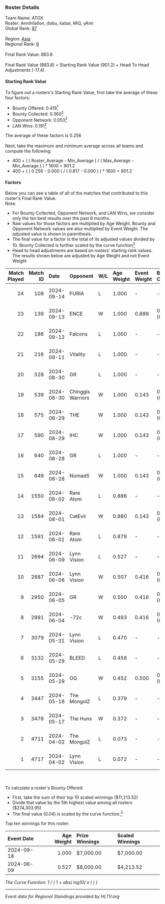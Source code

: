 ### Roster Details<br />
Team Name: ATOX<br />
Roster: Annihilation, dobu, kabal, MiQ, yAmi<br />
Global Rank: [97](../../standings_global_2024_09_18.md)<br />
<br />
Region: [Asia]( ../../standings_asia_2024_09_18.md)<br />
Regional Rank: [6]( ../../standings_asia_2024_09_18.md)<br />
<br />
Final Rank Value:  883.8<br />
<br />
Final Rank Value (883.8) = Starting Rank Value (901.2) + Head To Head Adjustments (-17.4)<br />

#### Starting Rank Value<br />
To figure out a rosters's Starting Rank Value, first take the average of these four factors:<br />
- Bounty Offered: 0.419[<sup>1</sup>](#table2)
- Bounty Collected: 0.360[<sup>2</sup>](#table1)
- Opponent Network: 0.053[<sup>2</sup>](#table1)
- LAN Wins: 0.191[<sup>2</sup>](#table1)

The average of these factors is 0.256<br />
<br />
Next, take the maximum and minimum average across all teams and compute the following:<br />
- 400 + ( ( Roster_Average - Min_Average ) / ( Max_Average - Min_Average ) ) * 1600 = 901.2
- 400 + ( ( 0.256 - 0.000 ) / ( 0.817 - 0.000 ) ) * 1600 = 901.2


#### Factors<br />
Below you can see a table of all of the matches that contributed to this roster's Final Rank Value.<br />
Note:<br />

- For Bounty Collected, Opponent Network, and LAN Wins, we consider only the ten best results over the past 6 months.
- Raw values for those factors are multiplied by Age Weight. Bounty and Opponent Network values are also multiplied by Event Weight. The adjusted value is shown in parenthesis.
- The final value for a factor is the total of its adjusted values divided by 10. Bounty Collected is further scaled by the curve function[<sup>3</sup>](#curveFunction)
- Head to head adjustments are based on rosters' starting rank values. The results shown below are adjusted by Age Weight and not Event Weight
<span id="table1"></span><br />


| Match Played | Match ID | Date       | Opponent          | W/L | Age Weight | Event Weight | Bounty Collected | Opponent Network | LAN Wins  | H2H Adj. | Roster                                |
| -: | -: | :- | :- | :- | :- | :- | :- | :- | :- | -: | :- |
|           24 |      108 | 2024-09-14 | FURIA             | L   | 1.000      | -            | -                | -                | -         |    -0.42 | Annihilation, dobu, kabal, MiQ, yAmi  |
|           23 |      139 | 2024-09-13 | ENCE              | W   | 1.000      | 0.889        | 0.138 (0.123)    | 0.298 (0.265)    | 1 (1.000) |    23.46 | Annihilation, dobu, kabal, MiQ, yAmi  |
|           22 |      186 | 2024-09-12 | Falcons           | L   | 1.000      | -            | -                | -                | -         |    -0.76 | Annihilation, dobu, kabal, MiQ, yAmi  |
|           21 |      216 | 2024-09-11 | Vitality          | L   | 1.000      | -            | -                | -                | -         |    -0.06 | Annihilation, dobu, kabal, MiQ, yAmi  |
|           20 |      528 | 2024-08-30 | GR                | L   | 1.000      | -            | -                | -                | -         |   -22.66 | Annihilation, dobu, kabal, MiQ, yAmi  |
|           19 |      539 | 2024-08-30 | Chinggis Warriors | W   | 1.000      | 0.143        | 0.014 (0.002)    | 0.172 (0.025)    | 0 (0.000) |    14.12 | Annihilation, dobu, kabal, MiQ, yAmi  |
|           18 |      575 | 2024-08-29 | THE               | W   | 1.000      | 0.143        | 0.000 (0.000)    | 0.113 (0.016)    | 0 (0.000) |     4.08 | Annihilation, dobu, kabal, MiQ, yAmi  |
|           17 |      590 | 2024-08-29 | IHC               | W   | 1.000      | 0.143        | 0.000 (0.000)    | 0.162 (0.023)    | 0 (0.000) |     3.11 | Annihilation, dobu, kabal, MiQ, yAmi  |
|           16 |      640 | 2024-08-28 | GR                | L   | 1.000      | -            | -                | -                | -         |   -24.29 | Annihilation, dobu, kabal, MiQ, yAmi  |
|           15 |      649 | 2024-08-28 | NomadS            | W   | 1.000      | 0.143        | 0.000 (0.000)    | 0.064 (0.009)    | 0 (0.000) |     3.16 | Annihilation, dobu, kabal, MiQ, yAmi  |
|           14 |     1550 | 2024-08-02 | Rare Atom         | L   | 0.886      | -            | -                | -                | -         |   -13.67 | Annihilation, dobu, kabal, MiQ, yAmi  |
|           13 |     1584 | 2024-08-01 | CatEvil           | W   | 0.880      | 0.143        | 0.000 (0.000)    | 0.223 (0.028)    | 0 (0.000) |     5.00 | Annihilation, dobu, kabal, MiQ, yAmi  |
|           12 |     1591 | 2024-08-01 | Rare Atom         | L   | 0.879      | -            | -                | -                | -         |   -13.97 | Annihilation, dobu, kabal, MiQ, yAmi  |
|           11 |     2694 | 2024-06-09 | Lynn Vision       | L   | 0.527      | -            | -                | -                | -         |    -7.91 | Annihilation, dobu, kabal, MiQ, Zesta |
|           10 |     2887 | 2024-06-06 | Lynn Vision       | W   | 0.507      | 0.416        | 0.071 (0.015)    | 0.136 (0.029)    | 0 (0.000) |     8.35 | Annihilation, dobu, kabal, MiQ, Zesta |
|            9 |     2950 | 2024-06-05 | GR                | W   | 0.500      | 0.416        | 0.006 (0.001)    | 0.165 (0.034)    | 0 (0.000) |     3.57 | Annihilation, dobu, kabal, MiQ, Zesta |
|            8 |     2991 | 2024-06-04 | -72c              | W   | 0.493      | 0.416        | 0.002 (0.001)    | 0.108 (0.022)    | -         |     2.73 | Annihilation, dobu, kabal, MiQ, Zesta |
|            7 |     3079 | 2024-05-31 | Lynn Vision       | L   | 0.470      | -            | -                | -                | -         |    -7.22 | Annihilation, dobu, kabal, MiQ, Zesta |
|            6 |     3132 | 2024-05-29 | BLEED             | L   | 0.458      | -            | -                | -                | -         |    -2.00 | Annihilation, dobu, kabal, MiQ, Zesta |
|            5 |     3155 | 2024-05-29 | OG                | W   | 0.452      | 0.500        | 0.117 (0.026)    | 0.373 (0.084)    | 1 (0.452) |     8.53 | Annihilation, dobu, kabal, MiQ, Zesta |
|            4 |     3447 | 2024-05-18 | The MongolZ       | L   | 0.379      | -            | -                | -                | -         |    -0.05 | Annihilation, dobu, kabal, MiQ, Zesta |
|            3 |     3478 | 2024-05-17 | The Huns          | W   | 0.372      | -            | -                | -                | 1 (0.372) |     0.65 | Annihilation, dobu, kabal, MiQ, Zesta |
|            2 |     4711 | 2024-04-02 | The MongolZ       | L   | 0.073      | -            | -                | -                | -         |    -0.01 | Annihilation, dobu, kabal, MiQ, Zesta |
|            1 |     4717 | 2024-04-02 | Lynn Vision       | L   | 0.072      | -            | -                | -                | -         |    -1.10 | Annihilation, dobu, kabal, MiQ, Zesta |

<br />
<span id="table2"></span><br />
To calculate a roster's Bounty Offered:<br />

- First, take the sum of their top 10 scaled winnings ($11,213.52)
- Divide that value by the 5th highest value among all rosters ($274,303.95)
- The final value (0.04) is scaled by the curve function.[<sup>3</sup>](#curveFunction)

Top ten winnings for this roster:<br />

| Event Date | Age Weight | Prize Winnings | Scaled Winnings |
| :- | -: | :- | :- |
| 2024-09-18 |      1.000 | $7,000.00      | $7,000.00       |
| 2024-06-09 |      0.527 | $8,000.00      | $4,213.52       |


<span id="curveFunction"></span>_The Curve Function: 1 / ( 1 + abs( log10( x ) ) )_<br />

---
_Event data for Regional Standings provided by HLTV.org_<br />
